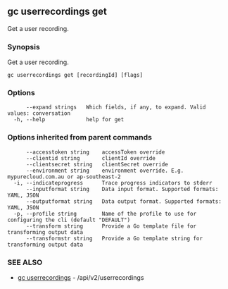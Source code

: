 ## gc userrecordings get

Get a user recording.

### Synopsis

Get a user recording.

```
gc userrecordings get [recordingId] [flags]
```

### Options

```
      --expand strings   Which fields, if any, to expand. Valid values: conversation
  -h, --help             help for get
```

### Options inherited from parent commands

```
      --accesstoken string    accessToken override
      --clientid string       clientId override
      --clientsecret string   clientSecret override
      --environment string    environment override. E.g. mypurecloud.com.au or ap-southeast-2
  -i, --indicateprogress      Trace progress indicators to stderr
      --inputformat string    Data input format. Supported formats: YAML, JSON
      --outputformat string   Data output format. Supported formats: YAML, JSON
  -p, --profile string        Name of the profile to use for configuring the cli (default "DEFAULT")
      --transform string      Provide a Go template file for transforming output data
      --transformstr string   Provide a Go template string for transforming output data
```

### SEE ALSO

* [gc userrecordings](gc_userrecordings.html)	 - /api/v2/userrecordings


